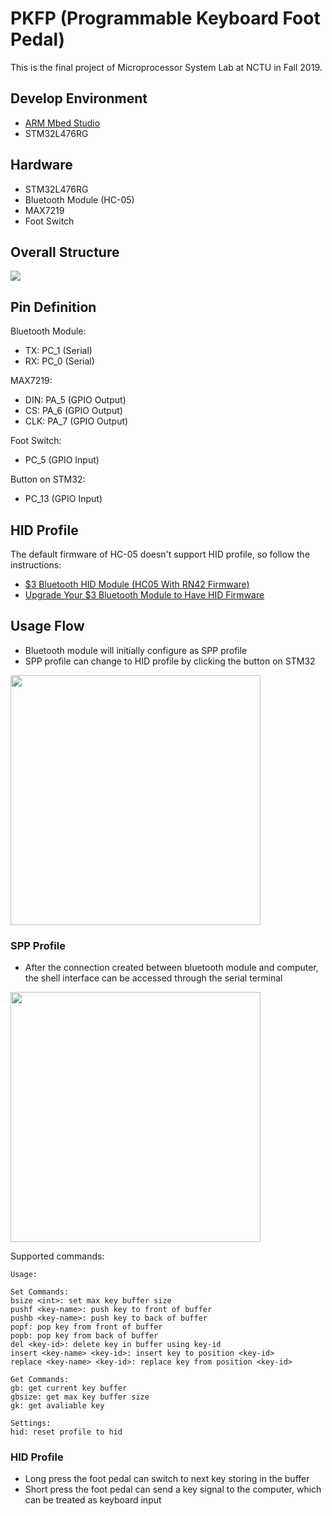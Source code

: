# PKFP (Programmable Keyboard Foot Pedal)

This is the final project of Microprocessor System Lab at NCTU in Fall 2019.

## Develop Environment

* [ARM Mbed Studio](https://os.mbed.com/studio/)
* STM32L476RG

## Hardware

* STM32L476RG
* Bluetooth Module (HC-05)
* MAX7219
* Foot Switch

## Overall Structure

![](https://i.imgur.com/f1exyVf.png)

## Pin Definition

Bluetooth Module:

* TX: PC_1 (Serial)
* RX: PC_0 (Serial)

MAX7219:

* DIN: PA_5 (GPIO Output)
* CS: PA_6 (GPIO Output)
* CLK: PA_7 (GPIO Output)

Foot Switch:

* PC_5 (GPIO Input)

Button on STM32:

* PC_13 (GPIO Input)

## HID Profile

The default firmware of HC-05 doesn't support HID profile, so follow the instructions:

* [$3 Bluetooth HID Module (HC05 With RN42 Firmware)](https://www.instructables.com/id/3-Bluetooth-HID-Module-HC05-With-RN42-Firmware/)
* [Upgrade Your $3 Bluetooth Module to Have HID Firmware](https://www.instructables.com/id/Upgrade-Your-3-Bluetooth-Module-to-Have-HID-Firmwa/)

## Usage Flow

* Bluetooth module will initially configure as SPP profile
* SPP profile can change to HID profile by clicking the button on STM32

<img src="https://i.imgur.com/ZrhzBfb.png" width=400 />

### SPP Profile

* After the connection created between bluetooth module and computer, the shell interface can be accessed through the serial terminal

<img src="https://i.imgur.com/0jAn2ry.png" width=400 />

Supported commands:

```
Usage:

Set Commands:
bsize <int>: set max key buffer size
pushf <key-name>: push key to front of buffer
pushb <key-name>: push key to back of buffer
popf: pop key from front of buffer
popb: pop key from back of buffer
del <key-id>: delete key in buffer using key-id
insert <key-name> <key-id>: insert key to position <key-id>
replace <key-name> <key-id>: replace key from position <key-id>

Get Commands:
gb: get current key buffer
gbsize: get max key buffer size
gk: get avaliable key

Settings:
hid: reset profile to hid
```

### HID Profile

* Long press the foot pedal can switch to next key storing in the buffer
* Short press the foot pedal can send a key signal to the computer, which can be treated as keyboard input
